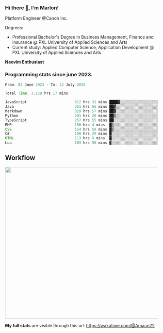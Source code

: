 
### Hi there 👋, I'm Marlon!

Platform Engineer @Canon Inc.

Degrees: 
- Professional Bachelor's Degree in Business Management, Finance and Insurance @ PXL University of Applied Sciences and Arts
- Current study: Applied Computer Science, Application Development @ PXL University of Applied Sciences and Arts

**Neovim Enthusiast**

### Programming stats since june 2023.
<!--START_SECTION:waka-->

```java
From: 02 June 2023 - To: 22 July 2025

Total Time: 3,159 hrs 17 mins

JavaScript                      612 hrs 31 mins ████▓░░░░░░░░░░░░░░░░░░░░   18.95 %
Java                            351 hrs 56 mins ██▓░░░░░░░░░░░░░░░░░░░░░░   10.89 %
Markdown                        329 hrs 57 mins ██▓░░░░░░░░░░░░░░░░░░░░░░   10.21 %
Python                          291 hrs 20 mins ██▒░░░░░░░░░░░░░░░░░░░░░░   09.02 %
TypeScript                      257 hrs 55 mins ██░░░░░░░░░░░░░░░░░░░░░░░   07.98 %
PHP                             156 hrs 4 mins  █▒░░░░░░░░░░░░░░░░░░░░░░░   04.83 %
CSS                             154 hrs 50 mins █▒░░░░░░░░░░░░░░░░░░░░░░░   04.79 %
C#                              150 hrs 29 mins █░░░░░░░░░░░░░░░░░░░░░░░░   04.66 %
HTML                            113 hrs 9 mins  █░░░░░░░░░░░░░░░░░░░░░░░░   03.50 %
Lua                             103 hrs 56 mins ▓░░░░░░░░░░░░░░░░░░░░░░░░   03.22 %
```

<!--END_SECTION:waka-->

## Workflow
<a href="https://wakatime.com"><img width="750" height="500" src="https://wakatime.com/share/@Amauri22/c9755ad7-b574-44e4-a9ee-ddb3582724ea.png" /></a>

**My full stats** are visible through this url: https://wakatime.com/@Amauri22
